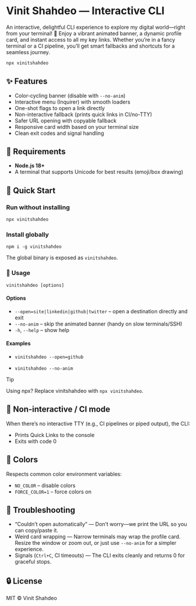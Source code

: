 # Vinit Shahdeo — Interactive CLI

An interactive, delightful CLI experience to explore my digital world—right from your terminal! 🚀
Enjoy a vibrant animated banner, a dynamic profile card, and instant access to all my key links. Whether you’re in a fancy terminal or a CI pipeline, you’ll get smart fallbacks and shortcuts for a seamless journey.

```bash
npx vinitshahdeo
```

## ✨ Features

- Color-cycling banner (disable with `--no-anim`)
- Interactive menu (Inquirer) with smooth loaders
- One-shot flags to open a link directly
- Non-interactive fallback (prints quick links in CI/no-TTY)
- Safer URL opening with copyable fallback
- Responsive card width based on your terminal size
- Clean exit codes and signal handling


## 🔧 Requirements

- **Node.js 18+**
- A terminal that supports Unicode for best results (emoji/box drawing)


## 🚀 Quick Start

### Run without installing
```bash
npx vinitshahdeo
```


### Install globally
```
npm i -g vinitshahdeo
```

The global binary is exposed as `vinitshahdeo`.


### 🧭 Usage

`vinitshahdeo [options]`

#### Options

- `--open=site|linkedin|github|twitter` – open a destination directly and exit
- `--no-anim` – skip the animated banner (handy on slow terminals/SSH)
- `-h`, `--help` – show help

#### Examples

- `vinitshahdeo --open=github`

- `vinitshahdeo --no-anim`

> [!TIP]
> Using npx? Replace vinitshahdeo with `npx vinitshahdeo`.


## 🧪 Non-interactive / CI mode

When there’s no interactive TTY (e.g., CI pipelines or piped output), the CLI:
- Prints Quick Links to the console
- Exits with code 0

## 🎨 Colors

Respects common color environment variables:
- `NO_COLOR` – disable colors
- `FORCE_COLOR=1` – force colors on

## 🐞 Troubleshooting
- “Couldn’t open automatically” — Don’t worry—we print the URL so you can copy/paste it.
- Weird card wrapping — Narrow terminals may wrap the profile card. Resize the window or zoom out, or just use `--no-anim` for a simpler experience.
- Signals (`Ctrl+C`, CI timeouts) — The CLI exits cleanly and returns 0 for graceful stops.


## 🔒 License

MIT © Vinit Shahdeo

